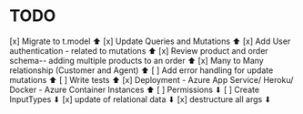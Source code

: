 # TODO

[x] Migrate to t.model ⬆
[x] Update Queries and Mutations ⬆
[x] Add User authentication - related to mutations ⬆
[x] Review product and order schema-- adding multiple products to an order ⬆
[x] Many to Many relationship (Customer and Agent) ⬆
[ ] Add error handling for update mutations ⬆
[ ] Write tests ⬆
[x] Deployment - Azure App Service/ Heroku/ Docker - Azure Container Instances ⬆
[ ] Permissions ⬇
[ ] Create InputTypes ⬇
[x] update of relational data ⬇
[x] destructure all args ⬇
